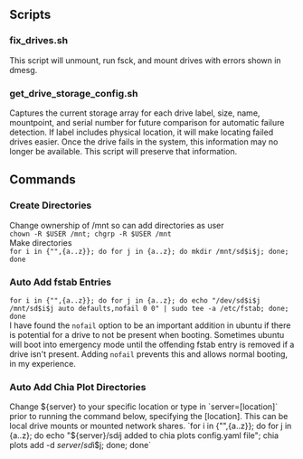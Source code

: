 ## Scripts  
### fix_drives.sh  
This script will unmount, run fsck, and mount drives with errors shown in dmesg.
### get_drive_storage_config.sh  
Captures the current storage array for each drive label, size, name, mountpoint, and serial number for future comparison for automatic failure detection. If label includes physical location, it will make locating failed drives easier. Once the drive fails in the system, this information may no longer be available. This script will preserve that information.  
## Commands  
### Create Directories 
Change ownership of /mnt so can add directories as user  
`chown -R $USER /mnt; chgrp -R $USER /mnt`  
Make directories  
`for i in {"",{a..z}}; do for j in {a..z}; do mkdir /mnt/sd$i$j; done; done` 
### Auto Add fstab Entries  
`for i in {"",{a..z}}; do for j in {a..z}; do echo "/dev/sd$i$j /mnt/sd$i$j auto defaults,nofail 0 0" | sudo tee -a /etc/fstab; done; done`  
I have found the `nofail` option to be an important addition in ubuntu if there is potential for a drive to not be present when booting. Sometimes ubuntu will boot into emergency mode until the offending fstab entry is removed if a drive isn't present. Adding `nofail` prevents this and allows normal booting, in my experience.  
### Auto Add Chia Plot Directories  
Change ${server} to your specific location or type in `server=[location]` prior to running the command below, specifying the [location]. This can be local drive mounts or mounted network shares.  
`for i in {"",{a..z}}; do for j in {a..z}; do echo "${server}/sd$i$j added to chia plots config.yaml file"; chia plots add -d ${server}/sd$i$j; done; done`  


